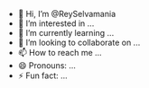 - 👋 Hi, I’m @ReySelvamania
- 👀 I’m interested in ...
- 🌱 I’m currently learning ...
- 💞️ I’m looking to collaborate on ...
- 📫 How to reach me ...
- 😄 Pronouns: ...
- ⚡ Fun fact: ...

<!---
ReySelvamania/ReySelvamania is a ✨ special ✨ repository because its `README.md` (this file) appears on your GitHub profile.
You can click the Preview link to take a look at your changes.
--->
